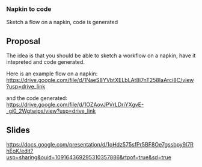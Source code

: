 ### Napkin to code
Sketch a flow on a napkin, code is generated

## Proposal
The idea is that you should be able to sketch a workflow on a napkin, have it intepreted and code generated.

Here is an example flow on a napkin:
https://drive.google.com/file/d/1NaeS8YVbtXELbLAt8I7nT258IaArci8C/view?usp=drive_link

and the code generated:
https://drive.google.com/file/d/1OZAovJPVrLDriYXgvE-_gi0_2Wgtwips/view?usp=drive_link

## Slides
https://docs.google.com/presentation/d/1oHdz575sfPr5BF8Oe7gssbpy9l7RhEoK/edit?usp=sharing&ouid=109164369295310357886&rtpof=true&sd=true

